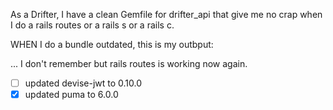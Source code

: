 As a Drifter, I have a clean Gemfile for drifter_api that give me no crap when I do a rails routes or a rails s or a rails c.

WHEN I do a bundle outdated, this is my outbput:

... I don't remember but rails routes is working now again.

* [ ] updated devise-jwt to 0.10.0
* [x] updated puma to 6.0.0

